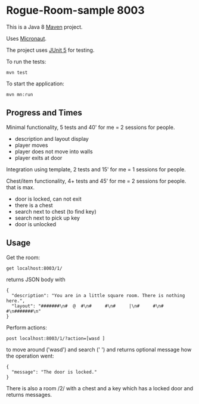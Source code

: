 # Rogue-Room-sample 8003

This is a Java 8 [Maven](https://maven.apache.org/) project.

Uses [Micronaut](https://micronaut.io/).

The project uses [JUnit 5](https://junit.org/junit5/) for testing.

To run the tests:

    mvn test

To start the application:

    mvn mn:run

## Progress and Times

Minimal functionality, 5 tests and 40' for me = 2 sessions for people.

* description and layout display
* player moves
* player does not move into walls
* player exits at door

Integration using template, 2 tests and 15' for me = 1 sessions for people.

Chest/item functionality, 4+ tests and 45' for me = 2 sessions for people. that is max.

* door is locked, can not exit
* there is a chest
* search next to chest (to find key)
* search next to pick up key
* door is unlocked

## Usage

Get the room:

    get localhost:8003/1/

returns JSON body with

    { 
      "description": "You are in a little square room. There is nothing here.",
      "layout": "#######\n#  @  #\n#     #\n#     |\n#     #\n#     #\n#######\n"
    }

Perform actions:

    post localhost:8003/1/?action=[wasd ]

to move around ('wasd') and search (' ') and returns optional message how the operation went:

    { 
      "message": "The door is locked."
    }

There is also a room /2/ with a chest and a key which has a locked door and returns messages.
